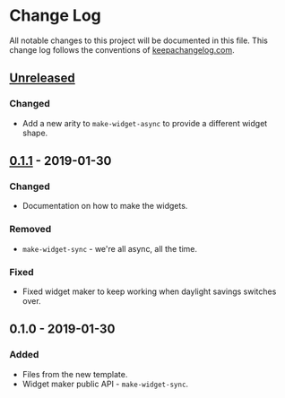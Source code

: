 # Change Log
All notable changes to this project will be documented in this file. This change log follows the conventions of [keepachangelog.com](http://keepachangelog.com/).

## [Unreleased]
### Changed
- Add a new arity to `make-widget-async` to provide a different widget shape.

## [0.1.1] - 2019-01-30
### Changed
- Documentation on how to make the widgets.

### Removed
- `make-widget-sync` - we're all async, all the time.

### Fixed
- Fixed widget maker to keep working when daylight savings switches over.

## 0.1.0 - 2019-01-30
### Added
- Files from the new template.
- Widget maker public API - `make-widget-sync`.

[Unreleased]: https://github.com/your-name/my-timbre-app/compare/0.1.1...HEAD
[0.1.1]: https://github.com/your-name/my-timbre-app/compare/0.1.0...0.1.1
